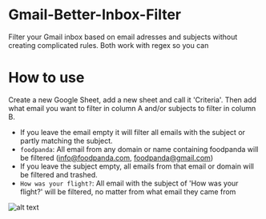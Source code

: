 # Gmail-Better-Inbox-Filter
Filter your Gmail inbox based on email adresses and subjects without creating complicated rules. Both work with regex so you can 

# How to use
Create a new Google Sheet, add a new sheet and call it 'Criteria'. Then add what email you want to filter in column A and/or subjects to filter in column B.
- If you leave the email empty it will filter all emails with the subject or partly matching the subject.
- `foodpanda`: All email from any domain or name containing foodpanda will be filtered (info@foodpanda.com, foodpanda@gmail.com)
- If you leave the subject empty, all emails from that email or domain will be filtered and trashed.
- `How was your flight?`: All email with the subject of 'How was your flight?' will be filtered, no matter from what email they came from

![alt text](https://i.imgur.com/N8lM0Sk.png)


